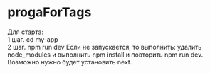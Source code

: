 # progaForTags

Для старта:
<br/>1 шаг. cd my-app
<br/>2 шаг. npm run dev
Если не запускается, то выполнить:
удалить node_modules и выполнить npm install
и повторить npm run dev.
Возможно нужно будет установить next.
